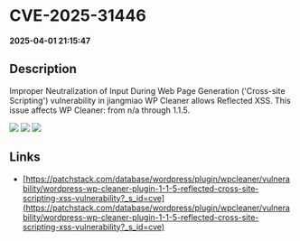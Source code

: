 # CVE-2025-31446

**2025-04-01 21:15:47**

## Description
Improper Neutralization of Input During Web Page Generation ('Cross-site Scripting') vulnerability in jiangmiao WP Cleaner allows Reflected XSS. This issue affects WP Cleaner: from n/a through 1.1.5.

![](https://img.shields.io/static/v1?label=Score&message=7.1&color=red)
![](https://img.shields.io/static/v1?label=Severity&message=HIGH&color=red)
![](https://img.shields.io/static/v1?label=CWE&message=XSS&color=green)

## Links
- [https://patchstack.com/database/wordpress/plugin/wpcleaner/vulnerability/wordpress-wp-cleaner-plugin-1-1-5-reflected-cross-site-scripting-xss-vulnerability?_s_id=cve](https://patchstack.com/database/wordpress/plugin/wpcleaner/vulnerability/wordpress-wp-cleaner-plugin-1-1-5-reflected-cross-site-scripting-xss-vulnerability?_s_id=cve)
